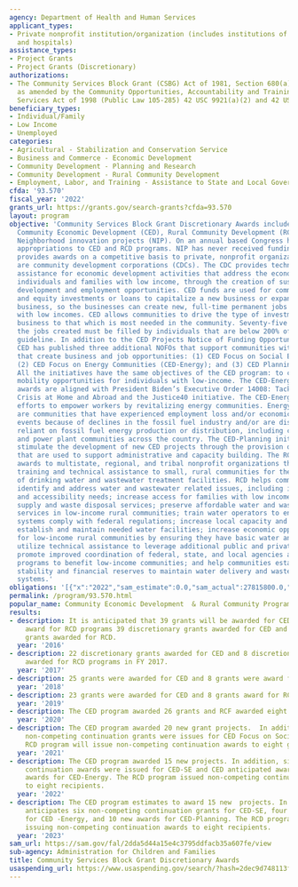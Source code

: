 ```yaml
---
agency: Department of Health and Human Services
applicant_types:
- Private nonprofit institution/organization (includes institutions of higher education
  and hospitals)
assistance_types:
- Project Grants
- Project Grants (Discretionary)
authorizations:
- The Community Services Block Grant (CSBG) Act of 1981, Section 680(a)(2) and 680(a)(3)(B),
  as amended by the Community Opportunities, Accountability and Training & Education
  Services Act of 1998 (Public Law 105-285) 42 USC 9921(a)(2) and 42 USC 9921(a)(3)(b).
beneficiary_types:
- Individual/Family
- Low Income
- Unemployed
categories:
- Agricultural - Stabilization and Conservation Service
- Business and Commerce - Economic Development
- Community Development - Planning and Research
- Community Development - Rural Community Development
- Employment, Labor, and Training - Assistance to State and Local Governments
cfda: '93.570'
fiscal_year: '2022'
grants_url: https://grants.gov/search-grants?cfda=93.570
layout: program
objective: 'Community Services Block Grant Discretionary Awards includes three programs:
  Community Economic Development (CED), Rural Community Development (RCD) and the
  Neighborhood innovation projects (NIP). On an annual based Congress has only provided
  appropriations to CED and RCD programs. NIP has never received funding. CED program
  provides awards on a competitive basis to private, nonprofit organizations that
  are community development corporations (CDCs). The CDC provides technical and financial
  assistance for economic development activities that address the economic needs of
  individuals and families with low income, through the creation of sustainable business
  development and employment opportunities. CED funds are used for commercial developments
  and equity investments or loans to capitalize a new business or expand an existing
  business, so the businesses can create new, full-time permanent jobs for individuals
  with low incomes. CED allows communities to drive the type of investment and/or
  business to that which is most needed in the community. Seventy-five percent of
  the jobs created must be filled by individuals that are below 200% of HHS poverty
  guideline. In addition to the CED Projects Notice of Funding Opportunity (NOFO),
  CED has published three additional NOFOs that support communities with low-income
  that create business and job opportunities: (1) CED Focus on Social Enterprise (CED-SE);
  (2) CED Focus on Energy Communities (CED-Energy); and (3) CED Planning Grant (CED-Planning).
  All the initiatives have the same objectives of the CED program: to create economic
  mobility opportunities for individuals with low-income. The CED-Energy and the CED-Planning
  awards are aligned with President Biden’s Executive Order 14008: Tackling the Climate
  Crisis at Home and Abroad and the Justice40 initiative. The CED-Energy program supports
  efforts to empower workers by revitalizing energy communities. Energy communities
  are communities that have experienced employment loss and/or economic dislocation
  events because of declines in the fossil fuel industry and/or are disproportionately
  reliant on fossil fuel energy production or distribution, including coal, oil, gas,
  and power plant communities across the country. The CED-Planning initiative is to
  stimulate the development of new CED projects through the provision of resources
  that are used to support administrative and capacity building. The RCD program provides
  awards to multistate, regional, and tribal nonprofit organizations that provides
  training and technical assistance to small, rural communities for the improvement
  of drinking water and wastewater treatment facilities. RCD helps community members
  identify and address water and wastewater related issues, including infrastructure
  and accessibility needs; increase access for families with low incomes to water
  supply and waste disposal services; preserve affordable water and waste disposal
  services in low-income rural communities; train water operators to ensure water
  systems comply with federal regulations; increase local capacity and expertise to
  establish and maintain needed water facilities; increase economic opportunities
  for low-income rural communities by ensuring they have basic water and sanitation;
  utilize technical assistance to leverage additional public and private resources;
  promote improved coordination of federal, state, and local agencies and financing
  programs to benefit low-income communities; and help communities establish financial
  stability and financial reserves to maintain water delivery and wastewater disposal
  systems.'
obligations: '[{"x":"2022","sam_estimate":0.0,"sam_actual":27815800.0,"usa_spending_actual":27003058.52},{"x":"2023","sam_estimate":28975800.0,"sam_actual":0.0,"usa_spending_actual":28802623.74},{"x":"2024","sam_estimate":28975800.0,"sam_actual":0.0,"usa_spending_actual":28909275.99}]'
permalink: /program/93.570.html
popular_name: Community Economic Development  & Rural Community Programs
results:
- description: It is anticipated that 39 grants will be awarded for CED and 8 grant
    award for RCD programs 39 discretionary grants awarded for CED and 8 discretionary
    grants awarded for RCD.
  year: '2016'
- description: 22 discretionary grants awarded for CED and 8 discretionary grants
    awarded for RCD programs in FY 2017.
  year: '2017'
- description: 25 grants were awarded for CED and 8 grants were award for RCD programs.
  year: '2018'
- description: 23 grants were awarded for CED and 8 grants award for RCD program.
  year: '2019'
- description: The CED program awarded 26 grants and RCF awarded eight grants.
  year: '2020'
- description: The CED program awarded 20 new grant projects.  In additional, six
    non-competing continuation grants were issues for CED Focus on Social Enterprise.  The
    RCD program will issue non-competing continuation awards to eight grant recipients.
  year: '2021'
- description: The CED program awarded 15 new projects. In addition, six non-competing
    continuation awards were issued for CED-SE and CED anticipated awarding six new
    awards for CED-Energy. The RCD program issued non-competing continuation awards
    to eight recipients.
  year: '2022'
- description: The CED program estimates to award 15 new  projects. In addition, CED
    anticipates six non-competing continuation grants for CED-SE, four new awards
    for CED -Energy, and 10 new awards for CED-Planning. The RCD program anticipates
    issuing non-competing continuation awards to eight recipients.
  year: '2023'
sam_url: https://sam.gov/fal/2dda5d44a15e4c3795ddfacb35a607fe/view
sub-agency: Administration for Children and Families
title: Community Services Block Grant Discretionary Awards
usaspending_url: https://www.usaspending.gov/search/?hash=2dec9d748113f8af5b695cae008372ea
---
```

